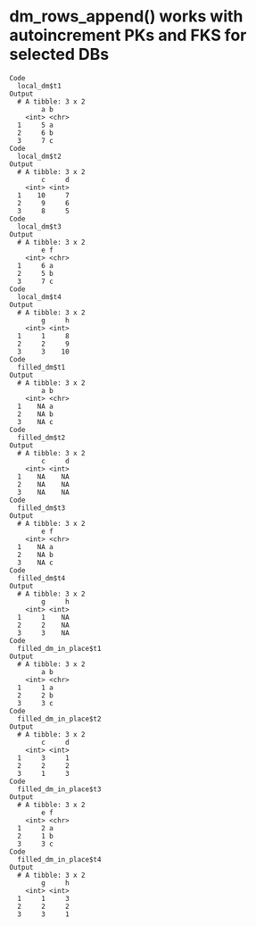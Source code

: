 # dm_rows_append() works with autoincrement PKs and FKS for selected DBs

    Code
      local_dm$t1
    Output
      # A tibble: 3 x 2
            a b    
        <int> <chr>
      1     5 a    
      2     6 b    
      3     7 c    
    Code
      local_dm$t2
    Output
      # A tibble: 3 x 2
            c     d
        <int> <int>
      1    10     7
      2     9     6
      3     8     5
    Code
      local_dm$t3
    Output
      # A tibble: 3 x 2
            e f    
        <int> <chr>
      1     6 a    
      2     5 b    
      3     7 c    
    Code
      local_dm$t4
    Output
      # A tibble: 3 x 2
            g     h
        <int> <int>
      1     1     8
      2     2     9
      3     3    10
    Code
      filled_dm$t1
    Output
      # A tibble: 3 x 2
            a b    
        <int> <chr>
      1    NA a    
      2    NA b    
      3    NA c    
    Code
      filled_dm$t2
    Output
      # A tibble: 3 x 2
            c     d
        <int> <int>
      1    NA    NA
      2    NA    NA
      3    NA    NA
    Code
      filled_dm$t3
    Output
      # A tibble: 3 x 2
            e f    
        <int> <chr>
      1    NA a    
      2    NA b    
      3    NA c    
    Code
      filled_dm$t4
    Output
      # A tibble: 3 x 2
            g     h
        <int> <int>
      1     1    NA
      2     2    NA
      3     3    NA
    Code
      filled_dm_in_place$t1
    Output
      # A tibble: 3 x 2
            a b    
        <int> <chr>
      1     1 a    
      2     2 b    
      3     3 c    
    Code
      filled_dm_in_place$t2
    Output
      # A tibble: 3 x 2
            c     d
        <int> <int>
      1     3     1
      2     2     2
      3     1     3
    Code
      filled_dm_in_place$t3
    Output
      # A tibble: 3 x 2
            e f    
        <int> <chr>
      1     2 a    
      2     1 b    
      3     3 c    
    Code
      filled_dm_in_place$t4
    Output
      # A tibble: 3 x 2
            g     h
        <int> <int>
      1     1     3
      2     2     2
      3     3     1

